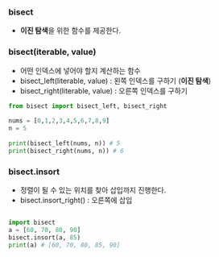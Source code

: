 ---
---

### bisect
+ **이진 탐색**을 위한 함수를 제공한다.

### bisect(iterable, value)
+ 어떤 인덱스에 넣어야 할지 계산하는 함수
+ bisect_left(literable, value) : 왼쪽 인덱스를 구하기 (**이진 탐색**)
+ bisect_right(literable, value) : 오른쪽 인덱스를 구하기

```python
from bisect import bisect_left, bisect_right  
  
nums = [0,1,2,3,4,5,6,7,8,9]  
n = 5  
  
print(bisect_left(nums, n)) # 5
print(bisect_right(nums, n)) # 6
```

### bisect.insort
+ 정렬이 될 수 있는 위치를 찾아 삽입까지 진행한다.
+ bisect.insort_right() : 오른쪽에 삽입
```python

import bisect
a = [60, 70, 80, 90]
bisect.insort(a, 85)
print(a) # [60, 70, 80, 85, 90]
```
